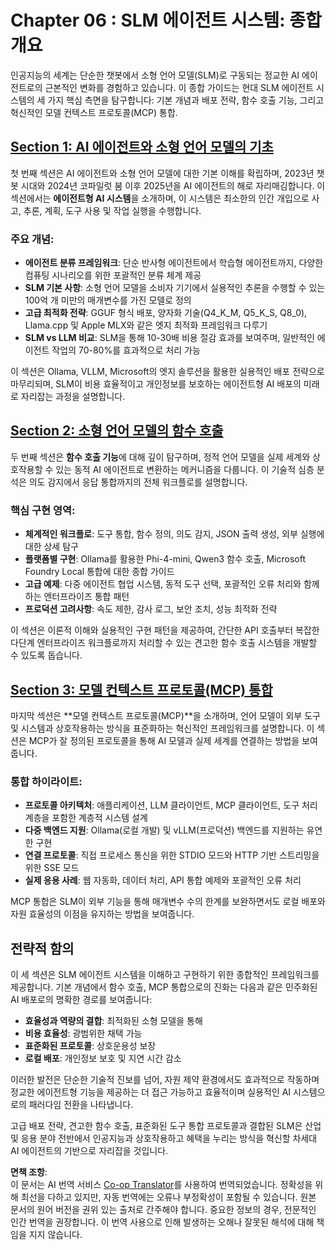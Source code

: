 <!--
CO_OP_TRANSLATOR_METADATA:
{
  "original_hash": "b17bf7f849519fac995c24ab9e2d0be8",
  "translation_date": "2025-07-22T04:27:22+00:00",
  "source_file": "Module06/README.md",
  "language_code": "ko"
}
-->
# Chapter 06 : SLM 에이전트 시스템: 종합 개요

인공지능의 세계는 단순한 챗봇에서 소형 언어 모델(SLM)로 구동되는 정교한 AI 에이전트로의 근본적인 변화를 경험하고 있습니다. 이 종합 가이드는 현대 SLM 에이전트 시스템의 세 가지 핵심 측면을 탐구합니다: 기본 개념과 배포 전략, 함수 호출 기능, 그리고 혁신적인 모델 컨텍스트 프로토콜(MCP) 통합.

## [Section 1: AI 에이전트와 소형 언어 모델의 기초](./01.IntroduceAgent.md)

첫 번째 섹션은 AI 에이전트와 소형 언어 모델에 대한 기본 이해를 확립하며, 2023년 챗봇 시대와 2024년 코파일럿 붐 이후 2025년을 AI 에이전트의 해로 자리매김합니다. 이 섹션에서는 **에이전트형 AI 시스템**을 소개하며, 이 시스템은 최소한의 인간 개입으로 사고, 추론, 계획, 도구 사용 및 작업 실행을 수행합니다.

### 주요 개념:
- **에이전트 분류 프레임워크**: 단순 반사형 에이전트에서 학습형 에이전트까지, 다양한 컴퓨팅 시나리오를 위한 포괄적인 분류 체계 제공
- **SLM 기본 사항**: 소형 언어 모델을 소비자 기기에서 실용적인 추론을 수행할 수 있는 100억 개 미만의 매개변수를 가진 모델로 정의
- **고급 최적화 전략**: GGUF 형식 배포, 양자화 기술(Q4_K_M, Q5_K_S, Q8_0), Llama.cpp 및 Apple MLX와 같은 엣지 최적화 프레임워크 다루기
- **SLM vs LLM 비교**: SLM을 통해 10-30배 비용 절감 효과를 보여주며, 일반적인 에이전트 작업의 70-80%를 효과적으로 처리 가능

이 섹션은 Ollama, VLLM, Microsoft의 엣지 솔루션을 활용한 실용적인 배포 전략으로 마무리되며, SLM이 비용 효율적이고 개인정보를 보호하는 에이전트형 AI 배포의 미래로 자리잡는 과정을 설명합니다.

## [Section 2: 소형 언어 모델의 함수 호출](./02.FunctionCalling.md)

두 번째 섹션은 **함수 호출 기능**에 대해 깊이 탐구하며, 정적 언어 모델을 실제 세계와 상호작용할 수 있는 동적 AI 에이전트로 변환하는 메커니즘을 다룹니다. 이 기술적 심층 분석은 의도 감지에서 응답 통합까지의 전체 워크플로를 설명합니다.

### 핵심 구현 영역:
- **체계적인 워크플로**: 도구 통합, 함수 정의, 의도 감지, JSON 출력 생성, 외부 실행에 대한 상세 탐구
- **플랫폼별 구현**: Ollama를 활용한 Phi-4-mini, Qwen3 함수 호출, Microsoft Foundry Local 통합에 대한 종합 가이드
- **고급 예제**: 다중 에이전트 협업 시스템, 동적 도구 선택, 포괄적인 오류 처리와 함께하는 엔터프라이즈 통합 패턴
- **프로덕션 고려사항**: 속도 제한, 감사 로그, 보안 조치, 성능 최적화 전략

이 섹션은 이론적 이해와 실용적인 구현 패턴을 제공하여, 간단한 API 호출부터 복잡한 다단계 엔터프라이즈 워크플로까지 처리할 수 있는 견고한 함수 호출 시스템을 개발할 수 있도록 돕습니다.

## [Section 3: 모델 컨텍스트 프로토콜(MCP) 통합](./03.IntroduceMCP.md)

마지막 섹션은 **모델 컨텍스트 프로토콜(MCP)**을 소개하며, 언어 모델이 외부 도구 및 시스템과 상호작용하는 방식을 표준화하는 혁신적인 프레임워크를 설명합니다. 이 섹션은 MCP가 잘 정의된 프로토콜을 통해 AI 모델과 실제 세계를 연결하는 방법을 보여줍니다.

### 통합 하이라이트:
- **프로토콜 아키텍처**: 애플리케이션, LLM 클라이언트, MCP 클라이언트, 도구 처리 계층을 포함한 계층적 시스템 설계
- **다중 백엔드 지원**: Ollama(로컬 개발) 및 vLLM(프로덕션) 백엔드를 지원하는 유연한 구현
- **연결 프로토콜**: 직접 프로세스 통신을 위한 STDIO 모드와 HTTP 기반 스트리밍을 위한 SSE 모드
- **실제 응용 사례**: 웹 자동화, 데이터 처리, API 통합 예제와 포괄적인 오류 처리

MCP 통합은 SLM이 외부 기능을 통해 매개변수 수의 한계를 보완하면서도 로컬 배포와 자원 효율성의 이점을 유지하는 방법을 보여줍니다.

## 전략적 함의

이 세 섹션은 SLM 에이전트 시스템을 이해하고 구현하기 위한 종합적인 프레임워크를 제공합니다. 기본 개념에서 함수 호출, MCP 통합으로의 진화는 다음과 같은 민주화된 AI 배포로의 명확한 경로를 보여줍니다:

- **효율성과 역량의 결합**: 최적화된 소형 모델을 통해
- **비용 효율성**: 광범위한 채택 가능
- **표준화된 프로토콜**: 상호운용성 보장
- **로컬 배포**: 개인정보 보호 및 지연 시간 감소

이러한 발전은 단순한 기술적 진보를 넘어, 자원 제약 환경에서도 효과적으로 작동하며 정교한 에이전트형 기능을 제공하는 더 접근 가능하고 효율적이며 실용적인 AI 시스템으로의 패러다임 전환을 나타냅니다.

고급 배포 전략, 견고한 함수 호출, 표준화된 도구 통합 프로토콜과 결합된 SLM은 산업 및 응용 분야 전반에서 인공지능과 상호작용하고 혜택을 누리는 방식을 혁신할 차세대 AI 에이전트의 기반으로 자리잡을 것입니다.

**면책 조항**:  
이 문서는 AI 번역 서비스 [Co-op Translator](https://github.com/Azure/co-op-translator)를 사용하여 번역되었습니다. 정확성을 위해 최선을 다하고 있지만, 자동 번역에는 오류나 부정확성이 포함될 수 있습니다. 원본 문서의 원어 버전을 권위 있는 출처로 간주해야 합니다. 중요한 정보의 경우, 전문적인 인간 번역을 권장합니다. 이 번역 사용으로 인해 발생하는 오해나 잘못된 해석에 대해 책임을 지지 않습니다.